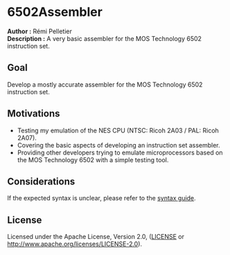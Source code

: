 # 6502Assembler
**Author :** Rémi Pelletier  
**Description :** A very basic assembler for the MOS Technology 6502 instruction set.  

## Goal  
Develop a mostly accurate assembler for the MOS Technology 6502 instruction set.  

## Motivations  
- Testing my emulation of the NES CPU (NTSC: Ricoh 2A03 / PAL: Ricoh 2A07).  
- Covering the basic aspects of developing an instruction set assembler.
- Providing other developers trying to emulate microprocessors based on the MOS Technology 6502 with a simple testing tool.  
  
## Considerations   
If the expected syntax is unclear, please refer to the [syntax guide](SYNTAXGUIDE.md).   

## License   
Licensed under the Apache License, Version 2.0, ([LICENSE](LICENSE) or http://www.apache.org/licenses/LICENSE-2.0).
